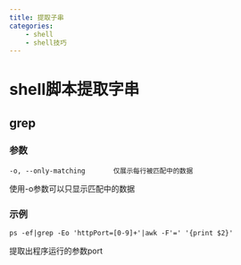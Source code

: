 ```yaml
---
title: 提取子串
categories:
	- shell
	- shell技巧
---
```

# shell脚本提取字串

## grep

### 参数

```shell
-o, --only-matching       仅展示每行被匹配中的数据
```

使用-o参数可以只显示匹配中的数据

### 示例

```shell
ps -ef|grep -Eo 'httpPort=[0-9]+'|awk -F'=' '{print $2}'
```

提取出程序运行的参数port
